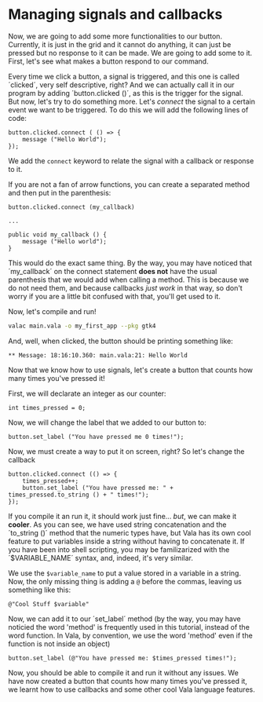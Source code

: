 # Managing signals and callbacks

Now, we are going to add some more functionalities to our button. Currently, it is just in the grid and it cannot do anything, it can just be pressed but no response to it can be made. We are going to add some to it. First, let's see what makes a button respond to our command. 

Every time we click a button, a signal is triggered, and this one is called ´clicked´, very self descriptive, right? And we can actually call it in our program by adding ´button.clicked ()´, as this is the trigger for the signal. But now, let's try to do something more. Let's *connect* the signal to a certain event we want to be triggered. To do this we will add the following lines of code:

```vala
button.clicked.connect ( () => {
    message ("Hello World");
});
```

We add the `connect` keyword to relate the signal with a callback or response to it.

If you are not a fan of arrow functions, you can create a separated method and then put in the parenthesis:

```vala
button.clicked.connect (my_callback)

...

public void my_callback () {
    message ("Hello world");
}
```

This would do the exact same thing. By the way, you may have noticed that ´my_callback´ on the connect statement **does not** have the usual parenthesis that we would add when calling a method. This is because we do not need them, and because callbacks *just work* in that way, so don't worry if you are a little bit confused with that, you'll get used to it.

Now, let's compile and run!

```sh
valac main.vala -o my_first_app --pkg gtk4
```

And, well, when clicked, the button should be printing something like:

```
** Message: 18:16:10.360: main.vala:21: Hello World
```

Now that we know how to use signals, let's create a button that counts how many times you've pressed it!

First, we will declarate an integer as our counter:

```vala
int times_pressed = 0;
```

Now, we will change the label that we added to our button to:

```vala
button.set_label ("You have pressed me 0 times!");
```

Now, we must create a way to put it on screen, right? So let's change the callback

```vala
button.clicked.connect (() => {
    times_pressed++;
    button.set_label ("You have pressed me: " + times_pressed.to_string () + " times!");
});
``` 

If you compile it an run it, it should work just fine... *but*, we can make it **cooler**. As you can see, we have used string concatenation and the ´to_string ()´ method that the numeric types have, but Vala has its own cool feature to put variables inside a string without having to concatenate it. If you have been into shell scripting, you may be familizarized with the ´$VARIABLE_NAME´ syntax, and, indeed, it's very similar.

We use the `$variable_name` to put a value stored in a variable in a string. Now, the only missing thing is adding a `@` before the commas, leaving us something like this:

```vala
@"Cool Stuff $variable"
```

Now, we can add it to our ´set_label´ method (by the way, you may have noticied the word 'method' is frequently used in this tutorial, instead of the word function. In Vala, by convention, we use the word 'method' even if the function is not inside an object)

```vala
button.set_label (@"You have pressed me: $times_pressed times!");
```

Now, you should be able to compile it and run it without any issues. We have now created a button that counts how many times you've pressed it, we learnt how to use callbacks and some other cool Vala language features.
